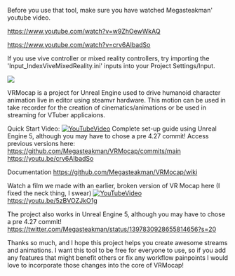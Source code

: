 Before you use that tool, make sure you have watched Megasteakman' youtube video.

https://www.youtube.com/watch?v=w9ZhOewWkAQ

https://www.youtube.com/watch?v=crv6AIbadSo

If you use vive controller or mixed reality controllers, try importing the 'Input_IndexViveMixedReality.ini' inputs into your Project Settings/Input.


![](Examples.gif)

VRMocap is a project for Unreal Engine used to drive humanoid character animation live in editor using steamvr hardware.  This motion can be used in take recorder for the creation of cinematics/animations or be used in streaming for VTuber applicaions.

Quick Start Video:
[![YouTubeVideo](https://i.imgur.com/OdwBANp.png)](https://youtu.be/crv6AIbadSo)
Complete set-up guide using Unreal Engine 5, although you may have to chose a pre 4.27 commit!  Access previous versions here: https://github.com/Megasteakman/VRMocap/commits/main
https://youtu.be/crv6AIbadSo

Documentation
https://github.com/Megasteakman/VRMocap/wiki

Watch a film we made with an earlier, broken version of VR Mocap here (I fixed the neck thing, I swear)
[![YouTubeVideo](https://i.imgur.com/fcLGGNj.jpg)](https://youtu.be/5zBVOZJkO1g)
https://youtu.be/5zBVOZJkO1g

The project also works in Unreal Engine 5, although you may have to chose a pre 4.27 commit!  https://twitter.com/Megasteakman/status/1397830928655814656?s=20

Thanks so much, and I hope this project helps you create awesome streams and animations.  I want this tool to be free for everyone to use, so if you add any features that might benefit others or fix any workflow painpoints I would love to incorporate those changes into the core of VRMocap! 


